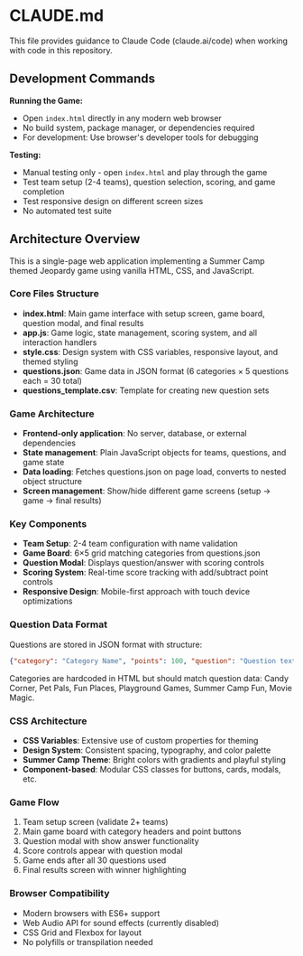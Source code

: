 # CLAUDE.md

This file provides guidance to Claude Code (claude.ai/code) when working with code in this repository.

## Development Commands

**Running the Game:**
- Open `index.html` directly in any modern web browser
- No build system, package manager, or dependencies required
- For development: Use browser's developer tools for debugging

**Testing:**
- Manual testing only - open `index.html` and play through the game
- Test team setup (2-4 teams), question selection, scoring, and game completion
- Test responsive design on different screen sizes
- No automated test suite

## Architecture Overview

This is a single-page web application implementing a Summer Camp themed Jeopardy game using vanilla HTML, CSS, and JavaScript.

### Core Files Structure
- **index.html**: Main game interface with setup screen, game board, question modal, and final results
- **app.js**: Game logic, state management, scoring system, and all interaction handlers
- **style.css**: Design system with CSS variables, responsive layout, and themed styling
- **questions.json**: Game data in JSON format (6 categories × 5 questions each = 30 total)
- **questions_template.csv**: Template for creating new question sets

### Game Architecture
- **Frontend-only application**: No server, database, or external dependencies
- **State management**: Plain JavaScript objects for teams, questions, and game state
- **Data loading**: Fetches questions.json on page load, converts to nested object structure
- **Screen management**: Show/hide different game screens (setup → game → final results)

### Key Components
- **Team Setup**: 2-4 team configuration with name validation
- **Game Board**: 6×5 grid matching categories from questions.json
- **Question Modal**: Displays question/answer with scoring controls
- **Scoring System**: Real-time score tracking with add/subtract point controls
- **Responsive Design**: Mobile-first approach with touch device optimizations

### Question Data Format
Questions are stored in JSON format with structure:
```json
{"category": "Category Name", "points": 100, "question": "Question text", "answer": "What is the answer?"}
```

Categories are hardcoded in HTML but should match question data: Candy Corner, Pet Pals, Fun Places, Playground Games, Summer Camp Fun, Movie Magic.

### CSS Architecture
- **CSS Variables**: Extensive use of custom properties for theming
- **Design System**: Consistent spacing, typography, and color palette
- **Summer Camp Theme**: Bright colors with gradients and playful styling
- **Component-based**: Modular CSS classes for buttons, cards, modals, etc.

### Game Flow
1. Team setup screen (validate 2+ teams)
2. Main game board with category headers and point buttons
3. Question modal with show answer functionality
4. Score controls appear with question modal
5. Game ends after all 30 questions used
6. Final results screen with winner highlighting

### Browser Compatibility
- Modern browsers with ES6+ support
- Web Audio API for sound effects (currently disabled)
- CSS Grid and Flexbox for layout
- No polyfills or transpilation needed